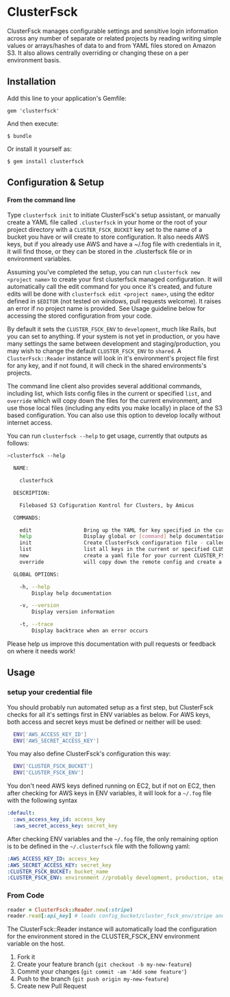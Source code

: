 # ClusterFsck

ClusterFsck manages configurable settings and sensitive login information across any number of separate or related projects by reading writing simple values or arrays/hashes of data to and from YAML files stored on Amazon S3. It also allows centrally overriding or changing these on a per environment basis.

## Installation

Add this line to your application's Gemfile:

    gem 'clusterfsck'

And then execute:

    $ bundle

Or install it yourself as:

    $ gem install clusterfsck


## Configuration & Setup

#### From the command line
Type `clusterfsck init` to initiate ClusterFsck's setup assistant, or manually create a YAML file called `.clusterfsck` in your home or the root of your project directory with a `CLUSTER_FSCK_BUCKET` key set to the name of a bucket you have or will create to store configuration.  It also needs AWS keys, but if you already use AWS and have a ~/.fog file with credentials in it, it will find those, or they can be stored in the .clusterfsck file or in environment variables.

Assuming you've completed the setup, you can run `clusterfsck new <project name>` to create your first clusterfsck managed configuration.  It will automatically call the edit command for you once it's created, and future edits will be done with `clusterfsck edit <project name>`, using the editor defined in `$EDITOR` (not tested on windows, pull requests welcome).  It raises an error if no project name is provided.  See Usage guideline below for accessing the stored configuration from your code.

By default it sets the `CLUSTER_FSCK_ENV` to `development`, much like Rails, but you can set to anything.  If your system is not yet in production, or you have many settings the same between development and staging/production, you may wish to change the default `CLUSTER_FSCK_ENV` to `shared`.  A `ClusterFsck::Reader` instance will look in it's environment's project file first for any key, and if not found, it will check in the shared environments's projects.

The command line client also provides several additional commands, including list, which lists config files in the current or specified `list`, and `override` which will copy down the files for the current environment, and use those local files (including any edits you make locally) in place of the S3 based configuration.  You can also use this option to develop locally without internet access.

You can run `clusterfsck --help` to get usage, currently that outputs as follows:

```bash
>clusterfsck --help

  NAME:

    clusterfsck

  DESCRIPTION:

    Filebased S3 Cofiguration Kontrol for Clusters, by Amicus

  COMMANDS:

    edit                 Bring up the YAML for key specified in the current CLUSTER_FSCK_ENV or specified CLUSTER_FSCK_ENV in your $editor
    help                 Display global or [command] help documentation.
    init                 Create ClusterFsck configuration file - called automatically from other commands if no config found.
    list                 list all keys in the current or specified CLUSTER_FSCK_ENV
    new                  create a yaml file for your current CLUSTER_FSCK_ENV or specified CLUSTER_FSCK_ENV
    override             will copy down the remote config and create a directory clusterfsck/:CLUSTER_FSCK_ENV/:key that will be used by default over the remote

  GLOBAL OPTIONS:

    -h, --help
        Display help documentation

    -v, --version
        Display version information

    -t, --trace
        Display backtrace when an error occurs
```

Please help us improve this documentation with pull requests or feedback on where it needs work!

## Usage

### setup your credential file
You should probably run automated setup as a first step, but ClusterFsck checks for all it's settings first in
ENV variables as below.  For AWS keys, both access and secret keys must be defined or neither will be used:

```bash
  ENV['AWS_ACCESS_KEY_ID']
  ENV['AWS_SECRET_ACCESS_KEY']
```

You may also define ClusterFsck's configuration this way:
```bash
  ENV['CLUSTER_FSCK_BUCKET']
  ENV['CLUSTER_FSCK_ENV']
```
You don't need AWS keys defined running on EC2, but if not on EC2, then after checking for AWS keys in ENV variables, it will look for a `~/.fog` file with the following syntax

```yaml
:default:
  :aws_access_key_id: access_key
  :aws_secret_access_key: secret_key
```

After checking ENV variables and the `~/.fog` file, the only remaining option is to be defined in the `~/.clusterfsck` file with the followng yaml:

```yaml
:AWS_ACCESS_KEY_ID: access_key
:AWS_SECRET_ACCESS_KEY: secret_key
:CLUSTER_FSCK_BUCKET: bucket_name
:CLUSTER_FSCK_ENV: environment //probably development, production, staging or shared
```

### From Code

```ruby
reader = ClusterFsck::Reader.new(:stripe)
reader.read[:api_key] # loads config_bucket/cluster_fsck_env/stripe and returns the api_key from the hash
```

The ClusterFsck::Reader instance will automatically load the configuration for
the environment stored in the CLUSTER_FSCK_ENV environment variable on the host.

1. Fork it
2. Create your feature branch (`git checkout -b my-new-feature`)
3. Commit your changes (`git commit -am 'Add some feature'`)
4. Push to the branch (`git push origin my-new-feature`)
5. Create new Pull Request

